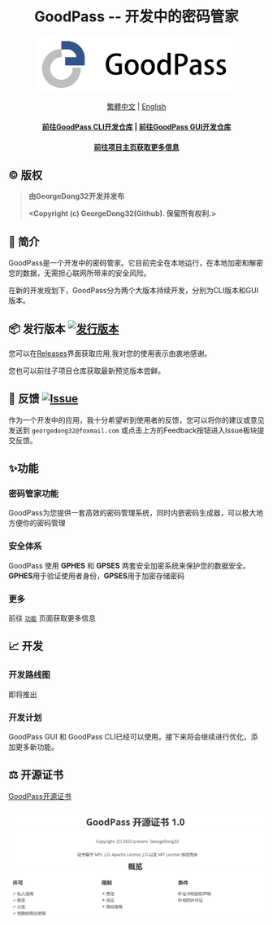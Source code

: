 <h1 align="center">
    GoodPass -- 开发中的密码管家</h1>
<p align=center>
    <picture>
      <source media="(prefers-color-scheme: dark)" srcset="../../Resource/Title Photo/GoodPass3.0_Title_white.png" width=400>
      <source media="(prefers-color-scheme: light)" srcset="../../Resource/Title Photo/GoodPass3.0_Title.png" width=400>
      <img alt="GoodPass" src="../../Resource/Title Photo/GoodPass3.0_Title.png" width=400>
    </picture>
</p>
  <p align="center">
    <a href="./README_tcn.md">繁體中文</a>
    |
    <a href="../../README.md">English</a>
  </p>
<h4 align="center">
    <a href="https://github.com/GeorgeDong32/GoodPass-CLI">前往GoodPass CLI开发仓库</a>
    |
    <a href="https://github.com/GeorgeDong32/GoodPass-GUI">前往GoodPass GUI开发仓库</a>
</h4>
<h4 align="center">
  <a href="https://georgedong32.github.io/GoodPass">前往项目主页获取更多信息</a>
</h4>

## ©️ 版权

> **由GeorgeDong32开发并发布** 
>
> **<Copyright (c) GeorgeDong32(Github). 保留所有权利.>**<br>
## 🎤 简介

GoodPass是一个开发中的密码管家。它目前完全在本地运行，在本地加密和解密您的数据，无需担心联网所带来的安全风险。

在新的开发规划下，GoodPass分为两个大版本持续开发，分别为CLI版本和GUI版本。

## 📦 发行版本  [<img src="https://img.shields.io/badge/GoodPass-发行版本-34558b" alt="发行版本">](https://github.com/GeorgeDong32/GoodPass/releases)

您可以在[Releases](https://github.com/GeorgeDong32/GoodPass/releases)界面获取应用,我对您的使用表示由衷地感谢。

您也可以前往子项目仓库获取最新预览版本尝鲜。

## 💬 反馈  [<img src="https://img.shields.io/badge/GoodPass-反馈-939597" alt="Issue">](https://github.com/GeorgeDong32/GoodPass/issues)

作为一个开发中的应用，我十分希望听到使用者的反馈，您可以将你的建议或意见发送到 `georgedong32@foxmail.com` 或点击上方的Feedback按钮进入Issue板块提交反馈。

## ✨功能

### 密码管家功能

GoodPass为您提供一套高效的密码管理系统，同时内嵌密码生成器，可以极大地方便你的密码管理

### 安全体系

GoodPass 使用 **GPHES** 和 **GPSES** 两套安全加密系统来保护您的数据安全。**GPHES**用于验证使用者身份，**GPSES**用于加密存储密码

### 更多

前往 [`功能`](https://georgedong32.github.io/GoodPass/features) 页面获取更多信息

## 📈 开发

### 开发路线图

即将推出

### 开发计划

GoodPass GUI 和 GoodPass CLI已经可以使用。接下来将会继续进行优化，添加更多新功能。

## :balance_scale: 开源证书

[GoodPass开源证书](../License/LICENSE_ZH.md)

<h2 align=center>
    <img src="../../Resource/LicenseOverview/GPOL_overview_CN.png">
</h2>

